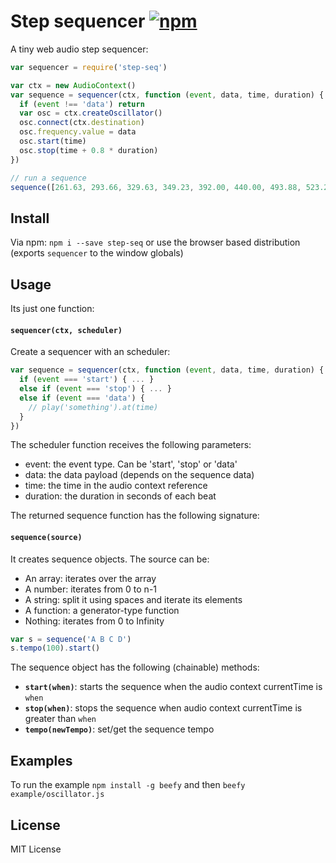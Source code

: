 # Step sequencer  [![npm](https://img.shields.io/npm/v/step-seq.svg)](https://www.npmjs.com/package/step-seq)

A tiny web audio step sequencer:

```js
var sequencer = require('step-seq')

var ctx = new AudioContext()
var sequence = sequencer(ctx, function (event, data, time, duration) {
  if (event !== 'data') return
  var osc = ctx.createOscillator()
  osc.connect(ctx.destination)
  osc.frequency.value = data
  osc.start(time)
  osc.stop(time + 0.8 * duration)
})

// run a sequence
sequence([261.63, 293.66, 329.63, 349.23, 392.00, 440.00, 493.88, 523.25]).start()
```

## Install

Via npm: `npm i --save step-seq` or use the browser based distribution (exports `sequencer` to the window globals)

## Usage

Its just one function:

#### `sequencer(ctx, scheduler)`

Create a sequencer with an scheduler:

```js
var sequence = sequencer(ctx, function (event, data, time, duration) {
  if (event === 'start') { ... }
  else if (event === 'stop') { ... }
  else if (event === 'data') {
    // play('something').at(time)
  }
})
```

The scheduler function receives the following parameters:

- event: the event type. Can be 'start', 'stop' or 'data'
- data: the data payload (depends on the sequence data)
- time: the time in the audio context reference
- duration: the duration in seconds of each beat

The returned sequence function has the following signature:

#### `sequence(source)`

It creates sequence objects. The source can be:

- An array: iterates over the array
- A number: iterates from 0 to n-1
- A string: split it using spaces and iterate its elements
- A function: a generator-type function
- Nothing: iterates from 0 to Infinity

```js
var s = sequence('A B C D')
s.tempo(100).start()
```

The sequence object has the following (chainable) methods:

- __`start(when)`__: starts the sequence when the audio context currentTime is `when`
- __`stop(when)`__: stops the sequence when audio context currentTime is greater than `when`
- __`tempo(newTempo)`__: set/get the sequence tempo

## Examples

To run the example `npm install -g beefy` and then `beefy example/oscillator.js`

## License

MIT License
